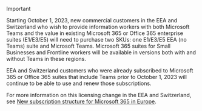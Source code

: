 > [!IMPORTANT]
> Starting October 1, 2023, new commercial customers in the EEA and Switzerland who wish to provide information workers with both Microsoft Teams and the value in existing Microsoft 365 or Office 365 enterprise suites (E1/E3/E5) will need to purchase two SKUs: one E1/E3/E5 EEA (no Teams) suite and Microsoft Teams. Microsoft 365 suites for Small Businesses and Frontline workers will be available in versions both with and without Teams in these regions.
>
> EEA and Switzerland customers who were already subscribed to Microsoft 365 or Office 365 suites that include Teams prior to October 1, 2023 will continue to be able to use and renew those subscriptions.
>
> For more information on this licensing change in the EEA and Switzerland, see [New subscription structure for Microsoft 365 in Europe](https://www.microsoft.com/licensing/news/Microsoft365-Teams-EEA).
